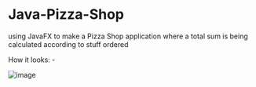# Java-Pizza-Shop
using JavaFX to make a Pizza Shop application where a total sum is being calculated according to stuff ordered


How it looks: -

![image](https://github.com/Siamax1/Java-Pizza-Shop/assets/111352185/c2f1a238-c5a2-425d-8e72-4d5cf9488c8c)
